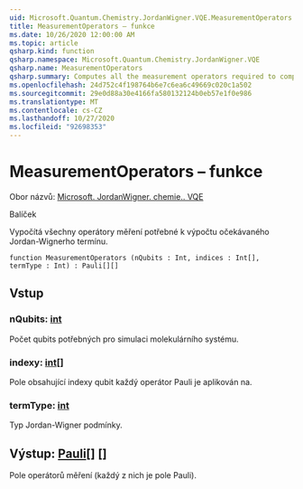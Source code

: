 ```yaml
---
uid: Microsoft.Quantum.Chemistry.JordanWigner.VQE.MeasurementOperators
title: MeasurementOperators – funkce
ms.date: 10/26/2020 12:00:00 AM
ms.topic: article
qsharp.kind: function
qsharp.namespace: Microsoft.Quantum.Chemistry.JordanWigner.VQE
qsharp.name: MeasurementOperators
qsharp.summary: Computes all the measurement operators required to compute the expectation of a Jordan-Wigner term.
ms.openlocfilehash: 24d752c4f198764b6e7c6ea6c49669c020c1a502
ms.sourcegitcommit: 29e0d88a30e4166fa580132124b0eb57e1f0e986
ms.translationtype: MT
ms.contentlocale: cs-CZ
ms.lasthandoff: 10/27/2020
ms.locfileid: "92698353"
---
```

# <a name="measurementoperators-function"></a>MeasurementOperators – funkce

Obor názvů: [Microsoft. JordanWigner. chemie.. VQE](xref:Microsoft.Quantum.Chemistry.JordanWigner.VQE)

Balíček [](https://nuget.org/packages/)


Vypočítá všechny operátory měření potřebné k výpočtu očekávaného Jordan-Wignerho termínu.

```qsharp
function MeasurementOperators (nQubits : Int, indices : Int[], termType : Int) : Pauli[][]
```


## <a name="input"></a>Vstup

### <a name="nqubits--int"></a>nQubits: [int](xref:microsoft.quantum.lang-ref.int)

Počet qubits potřebných pro simulaci molekulárního systému.


### <a name="indices--int"></a>indexy: [int](xref:microsoft.quantum.lang-ref.int)[]

Pole obsahující indexy qubit každý operátor Pauli je aplikován na.


### <a name="termtype--int"></a>termType: [int](xref:microsoft.quantum.lang-ref.int)

Typ Jordan-Wigner podmínky.



## <a name="output--pauli"></a>Výstup: [Pauli](xref:microsoft.quantum.lang-ref.pauli)[] []

Pole operátorů měření (každý z nich je pole Pauli).
